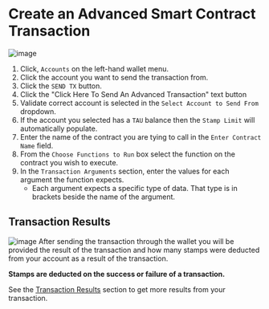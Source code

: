 
# Create an Advanced Smart Contract Transaction


![image](/img/wallet/gif/1.0.0_transactions_create.gif)


1. Click, `Accounts` on the left-hand wallet menu.
2. Click the account you want to send the transaction from.
3. Click the `SEND TX` button. 
4. Click the "Click Here To Send An Advanced Transaction" text button
5. Validate correct account is selected in the `Select Account to Send From` dropdown.
6. If the account you selected has a `TAU` balance then the `Stamp Limit` will automatically populate.
7. Enter the name of the contract you are tying to call in the `Enter Contract Name` field.
8. From the `Choose Functions to Run` box select the function on the contract you wish to execute.
9. In the `Transaction Arguments` section, enter the values for each argument the function expects.
    - Each argument expects a specific type of data. That type is in brackets beside the name of the argument.

## Transaction Results
![image](/img/wallet/wallet_transaction_success.png)
After sending the transaction through the wallet you will be provided the result of the transaction and how many stamps were deducted from your account as a result of the transaction.

**Stamps are deducted on the success or failure of a transaction.**

See the <u>[Transaction Results](/docs/wallet/transactions_result)</u> section to get more results from your transaction.